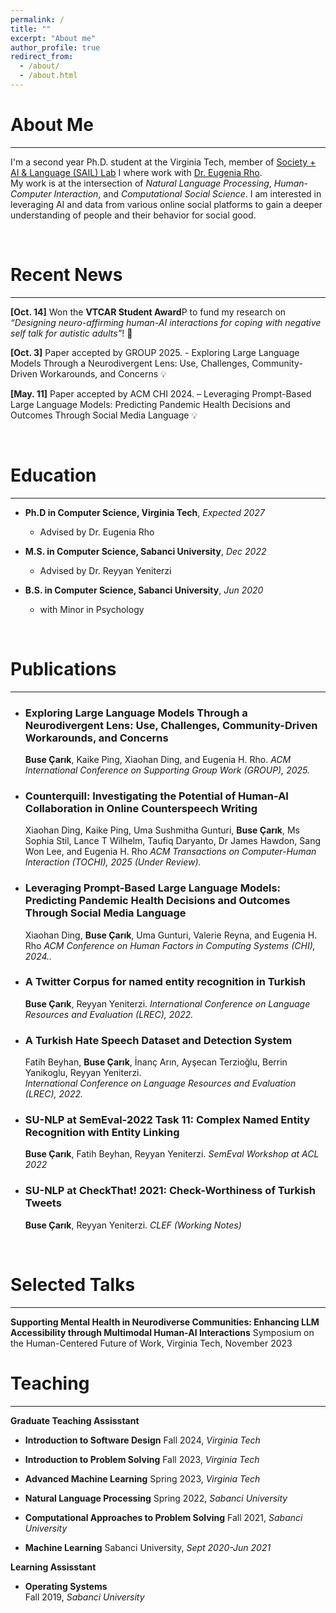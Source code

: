 ```yaml
---
permalink: /
title: ""
excerpt: "About me"
author_profile: true
redirect_from: 
  - /about/
  - /about.html
---
```


About Me
=====
---
I'm a second year Ph.D. student at the Virginia Tech, member of [Society + AI & Language (SAIL) Lab](https://sail.cs.vt.edu/) I where work with [Dr. Eugenia Rho](https://eugeniarho.com/).  
My work is at the intersection of *Natural Language Processing*, *Human-Computer Interaction*, and *Computational Social Science*. I am interested in leveraging AI and data from various online social platforms to gain a deeper understanding of people and their behavior for social good.

<br/>

Recent News 
======
---
**[Oct. 14]** Won the **VTCAR Student Award**P to fund my research on *“Designing neuro-affirming human-AI interactions for coping with negative self talk for autistic adults”*! 🎉 

**[Oct. 3]** Paper accepted by GROUP 2025. - Exploring Large Language Models Through a Neurodivergent Lens: Use, Challenges, Community-Driven Workarounds, and Concerns 💡

**[May. 11]** Paper accepted by ACM CHI 2024. – Leveraging Prompt-Based Large Language Models: Predicting Pandemic Health Decisions and Outcomes Through Social Media Language 💡

<br/>

Education 
======
---
* **Ph.D in Computer Science, Virginia Tech**, *Expected 2027*
  - Advised by Dr. Eugenia Rho

* **M.S. in Computer Science, Sabanci University**, *Dec 2022*
  - Advised by Dr. Reyyan Yeniterzi


* **B.S. in Computer Science, Sabanci University**, *Jun 2020*
  - with Minor in Psychology

<br/>



Publications
======
---
* ### Exploring Large Language Models Through a Neurodivergent Lens: Use, Challenges, Community-Driven Workarounds, and Concerns
  **Buse Çarık**, Kaike Ping, Xiaohan Ding, and Eugenia H. Rho.
  *ACM International Conference on Supporting Group Work (GROUP), 2025.* &nbsp; [<i class="fa fa-file-pdf fa-lg" style="color: #000000;"></i>](https://doi.org/10.48550/arXiv.2410.03032)

* ### Counterquill: Investigating the Potential of Human-AI Collaboration in Online Counterspeech Writing
  Xiaohan Ding, Kaike Ping, Uma Sushmitha Gunturi, **Buse Çarık**, Ms Sophia Stil, Lance T Wilhelm, Taufiq Daryanto, Dr James Hawdon, Sang Won Lee, and Eugenia H. Rho
  *ACM Transactions on Computer-Human Interaction (TOCHI), 2025 (Under Review).* &nbsp; [<i class="fa fa-file-pdf fa-lg" style="color: #000000;"></i>](https://doi.org/10.48550/arXiv.2410.06336)

* ### Leveraging Prompt-Based Large Language Models: Predicting Pandemic Health Decisions and Outcomes Through Social Media Language
  Xiaohan Ding, **Buse Çarık**, Uma Gunturi, Valerie Reyna, and Eugenia H. Rho
  *ACM Conference on Human Factors in Computing Systems (CHI), 2024..* &nbsp; [<i class="fa fa-file-pdf fa-lg" style="color: #000000;"></i>](https://dl.acm.org/doi/10.1145/3613904.3642117)

* ### A Twitter Corpus for named entity recognition in Turkish
  **Buse Çarık**, Reyyan Yeniterzi.
  *International Conference on Language Resources and Evaluation (LREC), 2022.* &nbsp;  [<i class="fa fa-file-pdf fa-lg" style="color: #000000;"></i>](https://aclanthology.org/2022.lrec-1.484/)

* ### A Turkish Hate Speech Dataset and Detection System
  Fatih Beyhan, **Buse Çarık**, İnanç Arın, Ayşecan Terzioğlu, Berrin Yanikoglu, Reyyan Yeniterzi.  
  *International Conference on Language Resources and Evaluation (LREC), 2022.* &nbsp;  [<i class="fa fa-file-pdf fa-lg" style="color: #000000;"></i>](https://aclanthology.org/2022.lrec-1.443/)

* ### SU-NLP at SemEval-2022 Task 11: Complex Named Entity Recognition with Entity Linking
  **Buse Çarık**, Fatih Beyhan, Reyyan Yeniterzi.
  *SemEval Workshop at ACL 2022* &nbsp; [<i class="fa fa-file-pdf fa-lg" style="color: #000000;"></i>](https://aclanthology.org/2022.semeval-1.227/)

* ### SU-NLP at CheckThat! 2021: Check-Worthiness of Turkish Tweets
  **Buse Çarık**, Reyyan Yeniterzi.
  *CLEF (Working Notes)* &nbsp;  [<i class="fa fa-file-pdf fa-lg" style="color: #000000;"></i>](https://ceur-ws.org/Vol-2936/paper-37.pdf)

<br/>

Selected Talks
======
---
**Supporting Mental Health in Neurodiverse Communities: Enhancing LLM Accessibility through Multimodal Human-AI Interactions**
  Symposium on the Human-Centered Future of Work, Virginia Tech, November 2023
<br/>

Teaching
======
---
**Graduate Teaching Assisstant**  
  - **Introduction to Software Design**
    Fall 2024, *Virginia Tech*  

  - **Introduction to Problem Solving**
    Fall 2023, *Virginia Tech*  

  - **Advanced Machine Learning**
    Spring 2023, *Virginia Tech*  

  - **Natural Language Processing**
    Spring 2022, *Sabanci University*    

  - **Computational Approaches to Problem Solving**
    Fall 2021, *Sabanci University*  

  - **Machine Learning**
    Sabanci University, *Sept 2020-Jun 2021*   

**Learning Assisstant** 
  - **Operating Systems**  
  Fall 2019, *Sabanci University*     